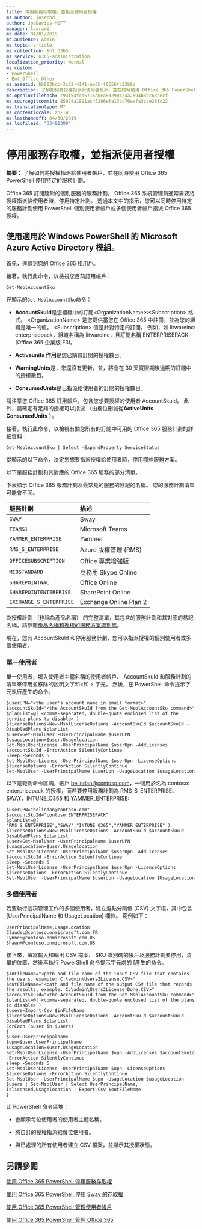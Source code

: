 ```yaml
---
title: 停用服務存取權，並指派使用者授權
ms.author: josephd
author: JoeDavies-MSFT
manager: laurawi
ms.date: 04/01/2019
ms.audience: Admin
ms.topic: article
ms.collection: Ent_O365
ms.service: o365-administration
localization_priority: Normal
ms.custom:
- PowerShell
- Ent_Office_Other
ms.assetid: bb003bdb-3c22-4141-ae3b-f0656fc23b9c
description: 了解如何將授權指派給使用者帳戶，並在同時使用 Office 365 PowerShell 停用特定的服務計劃。
ms.openlocfilehash: c93f54fcd5716a0ea53290c24a2594b8bc63cecf
ms.sourcegitcommit: 85974a1891ac45286efa13cc76eefa3cce28fc22
ms.translationtype: MT
ms.contentlocale: zh-TW
ms.lasthandoff: 04/30/2019
ms.locfileid: "33491309"
---
```

# <a name="disable-access-to-services-while-assigning-user-licenses"></a>停用服務存取權，並指派使用者授權

**摘要：** 了解如何將授權指派給使用者帳戶，並在同時使用 Office 365 PowerShell 停用特定的服務計劃。
  
Office 365 訂閱隨附的個別服務的服務計劃。 Office 365 系統管理員通常需要將授權指派給使用者時，停用特定計劃。 透過本文中的指示，您可以同時停用特定的服務計劃使用 PowerShell 個別使用者帳戶或多個使用者帳戶指派 Office 365 授權。


## <a name="use-the-microsoft-azure-active-directory-module-for-windows-powershell"></a>使用適用於 Windows PowerShell 的 Microsoft Azure Active Directory 模組。

首先，[連線到您的 Office 365 租用戶](connect-to-office-365-powershell.md#connect-with-the-microsoft-azure-active-directory-module-for-windows-powershell)。

接著，執行此命令，以檢視您目前訂用帳戶：
  
```
Get-MsolAccountSku
```

在顯示的`Get-MsolAccountSku`命令：
  
- **AccountSkuId**是您組織中的訂閱\<OrganizationName>:\<Subscription> 格式。 \<OrganizationName> 是您提供當您在 Office 365 中註冊，並為您的組織是唯一的值。 \<Subscription> 值是針對特定的訂閱。 例如，如 litwareinc: enterprisepack，組織名稱為 litwareinc，且訂閱名稱 ENTERPRISEPACK (Office 365 企業版 E3)。
    
- **Activeunits 作用**是您已購買訂閱的授權數目。
    
- **WarningUnits**是，您還沒有更新，並，將會在 30 天寬限期後過期的訂閱中的授權數目。
    
- **ConsumedUnits**是已指派給使用者的訂閱的授權數目。
    
請注意您 Office 365 訂用帳戶，包含您想要授權的使用者 AccountSkuId。 此外，請確定有足夠的授權可以指派 （由欄位刪減從**ActiveUnits** **ConsumedUnits** ）。
  
接著，執行此命令，以檢視有關您所有的訂閱中可用的 Office 365 服務計劃的詳細資料：
  
```
Get-MsolAccountSku | Select -ExpandProperty ServiceStatus
```

從顯示的以下命令，決定您想要指派授權給使用者時，停用哪些服務方案。
  
以下是服務計劃和其對應的 Office 365 服務的部分清單。

下表顯示 Office 365 服務計劃及最常見的服務的好記的名稱。 您的服務計劃清單可能會不同。 
  
|**服務計劃**|**描述**|
|:-----|:-----|
| `SWAY` <br/> |Sway  <br/> |
| `TEAMS1` <br/> |Microsoft Teams  <br/> |
| `YAMMER_ENTERPRISE` <br/> |Yammer  <br/> |
| `RMS_S_ENTERPRISE` <br/> |Azure 版權管理 (RMS)  <br/> |
| `OFFICESUBSCRIPTION` <br/> |Office 專業增強版  <br/> |
| `MCOSTANDARD` <br/> |商務用 Skype Online  <br/> |
| `SHAREPOINTWAC` <br/> |Office Online  <br/> |
| `SHAREPOINTENTERPRISE` <br/> |SharePoint Online  <br/> |
| `EXCHANGE_S_ENTERPRISE` <br/> |Exchange Online Plan 2  <br/> |
   
為授權計劃 （也稱為產品名稱） 的完整清單，其包含的服務計劃和其對應的易記名稱，請參閱[產品名稱和授權的服務方案識別碼](https://docs.microsoft.com/azure/active-directory/users-groups-roles/licensing-service-plan-reference)。
   
現在，您有 AccountSkuId 和停用服務計劃，您可以指派授權的個別使用者或多個使用者。
  
### <a name="for-a-single-user"></a>單一使用者

單一使用者，填入使用者主體名稱的使用者帳戶、 AccountSkuId 和服務計劃的清單來停用並移除的說明文字和\<和 > 字元。 然後，在 PowerShell 命令提示字元執行產生的命令。
  
```
$userUPN="<the user's account name in email format>"
$accountSkuId="<the AccountSkuId from the Get-MsolAccountSku command>"
$planList=@( <comma-separated, double-quote enclosed list of the service plans to disable> )
$licenseOptions=New-MsolLicenseOptions -AccountSkuId $accountSkuId -DisabledPlans $planList
$user=Get-MsolUser -UserPrincipalName $userUPN
$usageLocation=$user.Usagelocation
Set-MsolUserLicense -UserPrincipalName $userUpn -AddLicenses $accountSkuId -ErrorAction SilentlyContinue
Sleep -Seconds 5
Set-MsolUserLicense -UserPrincipalName $userUpn -LicenseOptions $licenseOptions -ErrorAction SilentlyContinue
Set-MsolUser -UserPrincipalName $userUpn -UsageLocation $usageLocation
```

以下是範例命令區塊，帳戶 belindan@contoso.com，一個用於名為 contoso: enterprisepack 的授權，而若要停用服務計劃為 RMS_S_ENTERPRISE、 SWAY，INTUNE_O365 和 YAMMER_ENTERPRISE:
  
```
$userUPN="belindan@contoso.com"
$accountSkuId="contoso:ENTERPRISEPACK"
$planList=@( "RMS_S_ENTERPRISE","SWAY","INTUNE_O365","YAMMER_ENTERPRISE" )
$licenseOptions=New-MsolLicenseOptions -AccountSkuId $accountSkuId -DisabledPlans $planList
$user=Get-MsolUser -UserPrincipalName $userUPN
$usageLocation=$user.Usagelocation
Set-MsolUserLicense -UserPrincipalName $userUpn -AddLicenses $accountSkuId -ErrorAction SilentlyContinue
Sleep -Seconds 5
Set-MsolUserLicense -UserPrincipalName $userUpn -LicenseOptions $licenseOptions -ErrorAction SilentlyContinue
Set-MsolUser -UserPrincipalName $userUpn -UsageLocation $UsageLocation
```

### <a name="for-multiple-users"></a>多個使用者

若要執行這項管理工作的多個使用者，建立逗點分隔值 (CSV) 文字檔，其中包含 [UserPrincipalName 和 UsageLocation] 欄位。 範例如下：
  
```
UserPrincipalName,UsageLocation
ClaudeL@contoso.onmicrosoft.com,FR
LynneB@contoso.onmicrosoft.com,US
ShawnM@contoso.onmicrosoft.com,US
```

接下來，填寫輸入和輸出 CSV 檔案、 SKU 識別碼的帳戶及服務計劃要停用，清單的位置，然後再執行 PowerShell 命令提示字元處的 [產生的命令。
  
```
$inFileName="<path and file name of the input CSV file that contains the users, example: C:\admin\Users2License.CSV>"
$outFileName="<path and file name of the output CSV file that records the results, example: C:\admin\Users2License-Done.CSV>"
$accountSkuId="<the AccountSkuId from the Get-MsolAccountSku command>"
$planList=@( <comma-separated, double-quote enclosed list of the plans to disable> )
$users=Import-Csv $inFileName
$licenseOptions=New-MsolLicenseOptions -AccountSkuId $accountSkuId -DisabledPlans $planList
ForEach ($user in $users)
{
$user.Userprincipalname
$upn=$user.UserPrincipalName
$usageLocation=$user.UsageLocation
Set-MsolUserLicense -UserPrincipalName $upn -AddLicenses $accountSkuId -ErrorAction SilentlyContinue
sleep -Seconds 5
Set-MsolUserLicense -UserPrincipalName $upn -LicenseOptions $licenseOptions -ErrorAction SilentlyContinue
Set-MsolUser -UserPrincipalName $upn -UsageLocation $usageLocation
$users | Get-MsolUser | Select UserPrincipalName, Islicensed,Usagelocation | Export-Csv $outFileName
}
```

此 PowerShell 命令區塊：
  
- 會顯示每位使用者的使用者主體名稱。
    
- 將自訂的授權指派給每位使用者。
    
- 與已處理的所有使用者建立 CSV 檔案，並顯示其授權狀態。
    
## <a name="see-also"></a>另請參閱

[使用 Office 365 PowerShell 停用服務存取權](disable-access-to-services-with-office-365-powershell.md)
  
[使用 Office 365 PowerShell 停用 Sway 的存取權](disable-access-to-sway-with-office-365-powershell.md)
  
[使用 Office 365 PowerShell 管理使用者帳戶](manage-user-accounts-and-licenses-with-office-365-powershell.md)
  
[使用 Office 365 PowerShell 管理 Office 365](manage-office-365-with-office-365-powershell.md)

